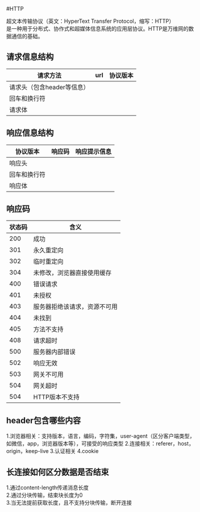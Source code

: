 #HTTP

超文本传输协议（英文：HyperText Transfer Protocol，缩写：HTTP）  
是一种用于分布式、协作式和超媒体信息系统的应用层协议。HTTP是万维网的数据通信的基础。  

## 请求信息结构
|请求方法|url|协议版本|
|---|---|---|
|请求头（包含header等信息）|||
|回车和换行符|||
|请求体|||


## 响应信息结构
|协议版本|响应码|响应提示信息|
|---|---|---|
|响应头|||
|回车和换行符|||
|响应体|||

## 响应码

|状态码|含义|
|---|---|
|200|成功|
|301|永久重定向|
|302|临时重定向|
|304|未修改，浏览器直接使用缓存|
|400|错误请求|
|401|未授权|
|403|服务器拒绝该请求，资源不可用|
|404|未找到|
|405|方法不支持|
|408|请求超时|
|500|服务器内部错误|
|502|响应无效|
|503|网关不可用|
|504|网关超时|
|504|HTTP版本不支持|

## header包含哪些内容
1.浏览器相关：支持版本，语言，编码，字符集，user-agent（区分客户端类型，如微信，app，浏览器版本等），可接受的响应类型
2.连接相关：referer，host，origin，keep-live
3.认证相关
4.cookie

## 长连接如何区分数据是否结束
1.通过content-length传递消息长度  
2.通过分块传输，结束块长度为0  
3.当无法提前获取长度，且不支持分块传输，断开连接  